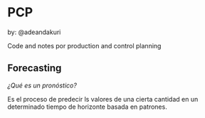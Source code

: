 # PCP
by: @adeandakuri

Code and notes por production and control planning

## Forecasting

*¿Qué es un pronóstico?* 

Es el proceso de predecir ls valores de una cierta cantidad en un determinado tiempo de horizonte basada en patrones. 
 
